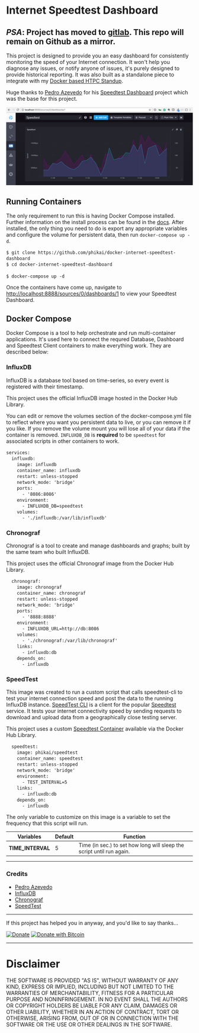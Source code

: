 # Internet Speedtest Dashboard
*PSA*: Project has moved to [gitlab](https://gitlab.com/phikai/docker-internet-speedtest-dashboard). This repo will remain on Github as a mirror.
---

This project is designed to provide you an easy dashboard for consistently monitoring the speed of your Internet connection. It won't help you diagnose any issues, or notify anyone of issues, it's purely designed to provide historical reporting. It was also built as a standalone piece to integrate with my [Docker based HTPC Standup](https://github.com/phikai/htpc-docker-standup).

Huge thanks to [Pedro Azevedo](https://github.com/pedrocesar-ti) for his [Speedtest Dashboard](https://github.com/pedrocesar-ti/internet-speedtest-docker) project which was the base for this project.

![Speedtest Dashboard](dashboard.png)

## Running Containers
The only requirement to run this is having Docker Compose installed. Further information on the install process can be found in the [docs](https://docs.docker.com/compose/install/). After installed, the only thing you need to do is export any appropriate variables and configure the volume for persistent data, then run `docker-compose up -d`.

```console
$ git clone https://github.com/phikai/docker-internet-speedtest-dashboard
$ cd docker-internet-speedtest-dashboard

$ docker-compose up -d 
```

Once the containers have come up, navigate to [http://localhost:8888/sources/0/dashboards/1](http://localhost:8888/sources/0/dashboards/1) to view your Speedtest Dashboard.

## Docker Compose
Docker Compose is a tool to help orchestrate and run multi-container applications. It's used here to connect the requred Database, Dashboard and Speedtest Client containers to make everything work. They are described below:

### InfluxDB
InfluxDB is a database tool based on time-series, so every event is registered with their timestamp.

This project uses the official InfluxDB image hosted in the Docker Hub Library.

You can edit or remove the volumes section of the docker-compose.yml file to reflect where you want you persistent data to live, or you can remove it if you like.   If you remove the volume mount you will lose all of your data if the container is removed. `INFLUXDB_DB` is **required** to be `speedtest` for associated scripts in other containers to work.

```
services:
  influxdb:
    image: influxdb 
    container_name: influxdb
    restart: unless-stopped
    network_mode: 'bridge'
    ports:
      - '8086:8086'
    environment:
      - INFLUXDB_DB=speedtest
    volumes:
      - './influxdb:/var/lib/influxdb'
```

### Chronograf
Chronograf is a tool to create and manage dashboards and graphs; built by the same team who built InfluxDB. 

This project uses the official Chronograf image from the Docker Hub Library.

```
  chronograf:
    image: chronograf 
    container_name: chronograf
    restart: unless-stopped
    network_mode: 'bridge'
    ports:
      - '8888:8888'
    environment:
      - INFLUXDB_URL=http://db:8086
    volumes:
      - './chronograf:/var/lib/chronograf'
    links:
      - influxdb:db
    depends_on:
      - influxdb
```


### SpeedTest
This image was created to run a custom script that calls speedtest-cli to test your internet connection speed and post the data to the running InfluxDB instance. [SpeedTest CLI](https://github.com/sivel/speedtest-cli/) is a client for the popular [Speedtest](http://www.speedtest.net/) service. It tests your internet connectivity speed by sending requests to download and upload data from a geographically close testing server.

This project uses a custom [Speedtest Container](https://github.com/phikai/docker-speedtest) available via the Docker Hub Library.

```
  speedtest:
    image: phikai/speedtest
    container_name: speedtest
    restart: unless-stopped
    network_mode: 'bridge'
    environment:
      - TEST_INTERVAL=5
    links:
      - influxdb:db
    depends_on:
      - influxdb
```

The only variable to customize on this image is a variable to set the frequency that this script will run.

| Variables  | Default | Function |
|---------|--------|--------|
| **TIME_INTERVAL** | 5 | Time (in sec.) to set how long will sleep the script until run again. |

---

### Credits
* [Pedro Azevedo](https://github.com/pedrocesar-ti)
* [InfluxDB](https://www.influxdata.com/) 
* [Chronograf](https://www.influxdata.com/time-series-platform/chronograf/)
* [SpeedTest](https://github.com/sivel/speedtest-cli/)

---

If this project has helped you in anyway, and you'd like to say thanks...

[![Donate](https://img.shields.io/badge/Donate-SquareCash-brightgreen.svg)](https://cash.me/$phikai)
[![Donate with Bitcoin](https://en.cryptobadges.io/badge/micro/15JCkpHhjjVmWYaTBc2fJn4tcKHEd194gY)](https://en.cryptobadges.io/donate/15JCkpHhjjVmWYaTBc2fJn4tcKHEd194gY)

---

# Disclaimer

THE SOFTWARE IS PROVIDED "AS IS", WITHOUT WARRANTY OF ANY KIND, EXPRESS OR
IMPLIED, INCLUDING BUT NOT LIMITED TO THE WARRANTIES OF MERCHANTABILITY,
FITNESS FOR A PARTICULAR PURPOSE AND NONINFRINGEMENT. IN NO EVENT SHALL THE
AUTHORS OR COPYRIGHT HOLDERS BE LIABLE FOR ANY CLAIM, DAMAGES OR OTHER
LIABILITY, WHETHER IN AN ACTION OF CONTRACT, TORT OR OTHERWISE, ARISING FROM,
OUT OF OR IN CONNECTION WITH THE SOFTWARE OR THE USE OR OTHER DEALINGS IN THE
SOFTWARE.

